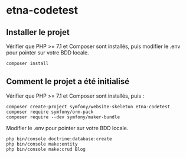 # etna-codetest

## Installer le projet

Vérifier que PHP >= 7.1 et Composer sont installés, puis modifier le .env pour pointer sur votre BDD locale.

```composer install```

## Comment le projet a été initialisé

Vérifier que PHP >= 7.1 et Composer sont installés, puis :

```
composer create-project symfony/website-skeleton etna-codetest
composer require symfony/orm-pack
composer require --dev symfony/maker-bundle
```
Modifier le .env pour pointer sur votre BDD locale.
```
php bin/console doctrine:database:create
php bin/console make:entity
php bin/console make:crud Blog
```
